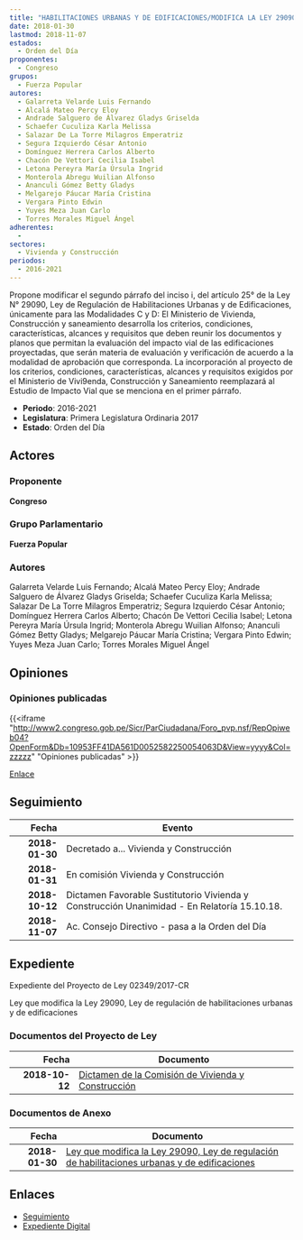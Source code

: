 ```yaml
---
title: "HABILITACIONES URBANAS Y DE EDIFICACIONES/MODIFICA LA LEY 29090..."
date: 2018-01-30
lastmod: 2018-11-07
estados: 
  - Orden del Día
proponentes: 
  - Congreso
grupos: 
  - Fuerza Popular
autores: 
  - Galarreta Velarde Luis Fernando
  - Alcalá Mateo Percy Eloy
  - Andrade Salguero de Álvarez Gladys Griselda
  - Schaefer Cuculiza Karla Melissa
  - Salazar De La Torre Milagros Emperatriz
  - Segura Izquierdo César Antonio
  - Domínguez Herrera Carlos Alberto
  - Chacón De Vettori Cecilia Isabel
  - Letona Pereyra María Úrsula Ingrid
  - Monterola Abregu Wuilian Alfonso
  - Ananculi Gómez Betty Gladys
  - Melgarejo Páucar María Cristina
  - Vergara Pinto Edwin
  - Yuyes Meza Juan Carlo
  - Torres Morales Miguel Ángel
adherentes: 
  - 
sectores: 
  - Vivienda y Construcción
periodos: 
  - 2016-2021
---
```


Propone modificar el segundo párrafo del inciso i, del artículo 25° de la Ley N° 29090, Ley de Regulación de Habilitaciones Urbanas y de Edificaciones, únicamente para las Modalidades C y D: El Ministerio de Vivienda, Construcción y saneamiento desarrolla los criterios, condiciones, características, alcances y requisitos que deben reunir los documentos y planos que permitan la evaluación del impacto vial de las edificaciones proyectadas, que serán materia de evaluación y verificación de acuerdo a la modalidad de aprobación que corresponda. La incorporación al proyecto de los criterios, condiciones, características, alcances y requisitos exigidos por el Ministerio de Vivi9enda, Construcción y Saneamiento reemplazará al Estudio de Impacto Vial que se menciona en el primer párrafo.

- **Periodo**: 2016-2021
- **Legislatura**: Primera Legislatura Ordinaria 2017
- **Estado**: Orden del Día

## Actores

### Proponente

**Congreso**

### Grupo Parlamentario

**Fuerza Popular**

### Autores

Galarreta Velarde Luis Fernando; Alcalá Mateo Percy Eloy; Andrade Salguero de Álvarez Gladys Griselda; Schaefer Cuculiza Karla Melissa; Salazar De La Torre Milagros Emperatriz; Segura Izquierdo César Antonio; Domínguez Herrera Carlos Alberto; Chacón De Vettori Cecilia Isabel; Letona Pereyra María Úrsula Ingrid; Monterola Abregu Wuilian Alfonso; Ananculi Gómez Betty Gladys; Melgarejo Páucar María Cristina; Vergara Pinto Edwin; Yuyes Meza Juan Carlo; Torres Morales Miguel Ángel


## Opiniones

### Opiniones publicadas

{{<iframe "http://www2.congreso.gob.pe/Sicr/ParCiudadana/Foro_pvp.nsf/RepOpiweb04?OpenForm&Db=10953FF41DA561D0052582250054063D&View=yyyy&Col=zzzzz" "Opiniones publicadas" >}}

[Enlace](http://www2.congreso.gob.pe/Sicr/ParCiudadana/Foro_pvp.nsf/RepOpiweb04?OpenForm&Db=10953FF41DA561D0052582250054063D&View=yyyy&Col=zzzzz)

## Seguimiento

| Fecha | Evento |
|------:|--------|
| **2018-01-30** | Decretado a... Vivienda y Construcción|
| **2018-01-31** | En comisión Vivienda y Construcción|
| **2018-10-12** | Dictamen Favorable Sustitutorio Vivienda y Construcción Unanimidad - En Relatoría 15.10.18.|
| **2018-11-07** | Ac. Consejo Directivo - pasa a la Orden del Día|


## Expediente

Expediente del Proyecto de Ley 02349/2017-CR

Ley que modifica la Ley 29090, Ley de regulación de habilitaciones urbanas y de edificaciones


### Documentos del Proyecto de Ley

| Fecha | Documento |
|------:|--------|
| **2018-10-12** | [Dictamen de la Comisión de Vivienda y Construcción](http://www.leyes.congreso.gob.pe/Documentos/2016_2021/Dictamenes/Proyectos_de_Ley/02349DC24MAY20181012.pdf) |

### Documentos de Anexo

| Fecha | Documento |
|------:|--------|
| **2018-01-30** | [Ley que modifica la Ley 29090, Ley de regulación de habilitaciones urbanas y de edificaciones](http://www.leyes.congreso.gob.pe/Documentos/2016_2021/Proyectos_de_Ley_y_de_Resoluciones_Legislativas/PL02349_20180130.pdf) |

## Enlaces 

- [Seguimiento](http://www2.congreso.gob.pehttp://www2.congreso.gob.pe/Sicr/TraDocEstProc/CLProLey2016.nsf/f7fff46988ca05b1052578e100829cc7/55009f967304cf27052582250055aae3?OpenDocument)
- [Expediente Digital](http://www2.congreso.gob.pehttp://www2.congreso.gob.pe/Sicr/TraDocEstProc/CLProLey2016.nsf/f7fff46988ca05b1052578e100829cc7/55009f967304cf27052582250055aae3?OpenDocument&Click=05257FB7005EB655.eb71d0cf91d8294e05256cdf006b5706/$Body/0.1C6C)
